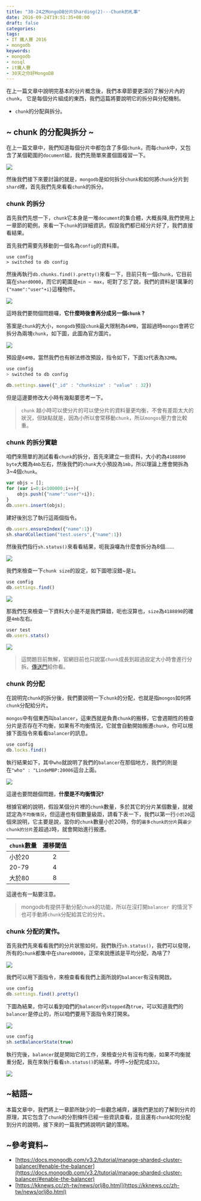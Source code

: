 ```yaml
---
title: "30-24之MongoDB分片Sharding(2)---Chunk的札事"
date: 2016-09-24T19:51:35+08:00
draft: false
categories:
tags:
- IT 鐵人賽 2016
- mongodb
keywords:
- mongodb
- nosql
- it鐵人賽
- 30天之你好MongoDB  
---
```



在上一篇文章中說明完基本的分片概念後，我們本章節要更深的了解分片內的`chunk`，
它是每個分片組成的東西，我們這篇將要說明它的拆分與分配機制。

* `chunk`的分配與拆分。

## ~ chunk 的分配與拆分 ~
在上一篇文章中，我們知道每個分片中都包含了多個`chunk`，而每`chunk`中，又包含了某個範圍的`document`組，我們先簡單來畫個圖複習一下。

![](http://yixiang8780.com/outImg/20161224-1.png)

然後我們接下來要討論的就是，`mongodb`是如何拆分`chunk`和如何將`chunk`分片到`shard`裡，首先我們先來看看`chunk`的拆分。

### chunk 的拆分
首先我們先想一下，`chunk`它本身是一堆`document`的集合體，大概長降,我們使用上一章節的範例，來看一下`chunk`的詳細資訊，假設我們都已經分片好了，我們直接看結果。

首先我們需要先移動到一個名為`config`的資料庫。

```
use config
> switched to db config
```

然後再執行`db.chunks.find().pretty()`來看一下，目前只有一個`chunk`，它目前窩在`shard0000`，而它的範圍是`min ~ max`，呃對了忘了說，我們的資料是1萬筆的`{"name":"user"+i}`這種物件。

![](http://yixiang8780.com/outImg/20161224-3.png)

這時我們要問個問題囉，**它什麼時後會再分成另一個`chunk` ?** 

答案是`chunk`的大小，`mongodb`預設`chunk`最大限制為`64MB`，當超過時`mongos`會將它拆分為兩塊`chunk`，如下圖，此圖為官方圖片。

![](http://yixiang8780.com/outImg/20161224-2.png)

預設是`64MB`，當然我們也有辦法修改預設，指令如下，下面`32`代表為`32MB`。

```js
use config
> switched to db config

db.settings.save({"_id" : "chunksize" : "value" : 32})
```

但是這邊要修改大小時有幾點要思考一下。

> `chunk` 越小時可以使分片的可以使分片的資料量更均衡，不會有差距太大的狀況，但缺點就是，因為小所以會常移動`chunk`，所以`mongos`壓力會比較重。

### chunk 的拆分實驗

咱們來簡單的測試看看`chunk`的拆分，首先來建立一些資料，大小約為`4188890 byte`大概為`4mb`左右，然後我們的`chunk`大小預設為`1mb`，所以理論上應會開拆為3~4個`chunk`。

```js
var objs = [];
for (var i=0;i<100000;i++){
	objs.push({"name":"user"+i});
}
db.users.insert(objs);
```

建好後別忘了執行這兩個指令。

```js
db.users.ensureIndex({"name":1})
sh.shardCollection("test.users",{"name":1})
```

然後我們指行`sh.status()`來看看結果，呃我淚囉為什麼會拆分為8個……

![](http://yixiang8780.com/outImg/20161224-4.png)

我們來檢查一下`chunk size`的設定，如下圖嗯沒錯~是`1`。

```js
use config
db.settings.find()
```

![](http://yixiang8780.com/outImg/20161224-5.png)

那我們在來檢查一下資料大小是不是我們算錯，呃也沒算也，`size`為`4188890`的確是`4mb`左右。

```js
user test
db.users.stats()
```

![](http://yixiang8780.com/outImg/20161224-6.png)

> 這問題目前無解，官網目前也只說當`chunk`成長到超過設定大小時會進行分拆。[傳送門](https://docs.mongodb.com/v3.0/core/sharding-chunk-splitting/)給你看。

### chunk 的分配
在說明完`chunk`的拆分後，我們要說明一下`chunk`的分配，也就是指`mongos`如何將`chunk`分配給分片。

`mongos`中有個東西叫`balancer`，這東西就是負責`chunk`的搬移，它會週期性的檢查分片是否存在不均衡，如果有不均衡情況，它就會自動開始搬遷`chunk`，你可以根據下面指令來看看`balancer`的訊息。

```js
use config
db.locks.find()
```

執行結果如下，其中`who`就說明了我們的`balancer`在那個地方，我們的則是在`"who" : "LindeMBP:20006`這台上面。

![](http://yixiang8780.com/outImg/20161224-7.png)

這邊也要問題個問題，**什麼是不均衡情況?**

根據官網的說明，假設某個分片裡的`chunk`數量，多於其它的分片某個數量，就被認定為`不均衡情況`，但這邊也有個數量級距，請看下表一下，我們以第一行`小於20`這個來說明，它主要是說，當你的`chunk`數量小於20時，你的`最多chunk的分片`與`最少chunk的分片`差超過`2`時，就會開始進行搬遷。

| `chunk`數量        | 遷移閾值           | 
| ------------- |:-------------:| 
| 小於20      | 2 | 
| 20-79      | 4      |
| 大於80 | 8      |

這邊也有一點要注意。

> mongodb有提供手動分配`chunk`的功能，所以在沒打開`balancer `的情況下也可手動將`chunk`分配給其它的分片。

### chunk 分配的實作。
首先我們先來看看我們的分片狀態如何，我們執行`sh.status()`，我們可以發現，所有的`chunk`都集中在`shared0000`，正常來說應該是平均分配，為啥了? 

![](http://yixiang8780.com/outImg/20161224-8.png)

我們可以用下面指令，來檢查看看我們上面所說的`balancer`有沒有開啟。

```js
use config
db.settings.find().pretty()
```

下圖為結果，你可以看到咱們的`balancer`的`stopped`為`true`，可以知道我們的`balancer`是停止的，所以咱們要用下面指令來打開來。

![](http://yixiang8780.com/outImg/20161224-9.png)

```js
use config
sh.setBalancerState(true)
```

執行完後，`balancer`就是開始它的工作，來檢查分片有沒有均衡，如果不均衡就重分配，我在來執行看看`sh.status()`的結果。呼呼~分配完成`332`。

![](http://yixiang8780.com/outImg/20161224-10.png)

## ~結語~
本篇文章中，我們將上一章節所缺少的一些觀念補齊，讓我們更加的了解到分片的原理，其它包含了`chunk`的分割條件已經一些資訊查看，並且還有`chunk`如何分配到分片的說明，接下來的一篇我們將說明片鍵的策略。


## ~參考資料~
* [https://docs.mongodb.com/v3.2/tutorial/manage-sharded-cluster-balancer/#enable-the-balancer](https://docs.mongodb.com/v3.2/tutorial/manage-sharded-cluster-balancer/#enable-the-balancer)
* [https://kknews.cc/zh-tw/news/orlj8o.html](https://kknews.cc/zh-tw/news/orlj8o.html)

